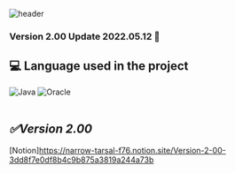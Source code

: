 ![header](https://capsule-render.vercel.app/api?type=Cylinder&color=fef5d4&height=300&section=header&text=Version%202.00&fontSize=50&fontColor=4cde77&animation=twinkling)  
### Version 2.00 Update 2022.05.12 💬 </br>

## 💻 Language used in the project
<img alt="Java" src ="https://img.shields.io/badge/Java-E34F26.svg?&style=for-the-badge&logo=Java&logoColor=white"/> <img alt="Oracle" src ="https://img.shields.io/badge/Oracle-1572B6.svg?&style=for-the-badge&logo=Oracle&logoColor=white"/>  
</br>

## ***✅Version 2.00***  
[Notion]<https://narrow-tarsal-f76.notion.site/Version-2-00-3dd8f7e0df8b4c9b875a3819a244a73b>
